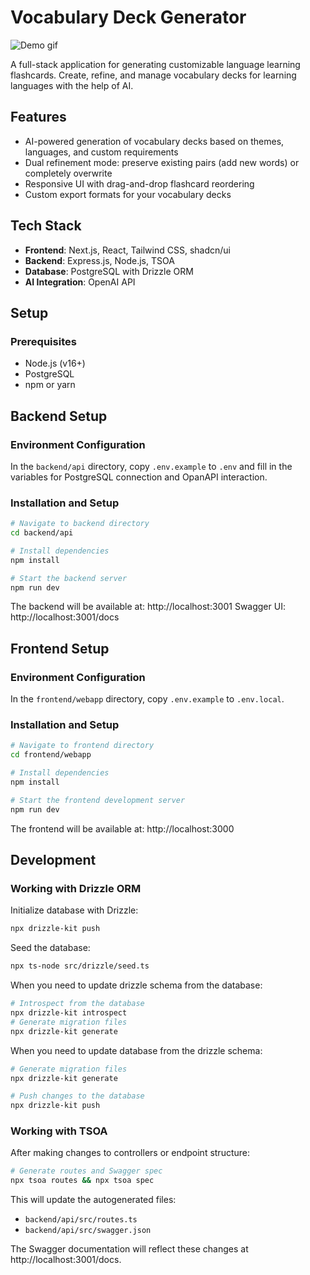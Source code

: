 # Vocabulary Deck Generator

![Demo gif](assets/demo.gif)

A full-stack application for generating customizable language learning flashcards. Create, refine, and manage vocabulary decks for learning languages with the help of AI.

## Features

- AI-powered generation of vocabulary decks based on themes, languages, and custom requirements
- Dual refinement mode: preserve existing pairs (add new words) or completely overwrite
- Responsive UI with drag-and-drop flashcard reordering
- Custom export formats for your vocabulary decks

## Tech Stack

- **Frontend**: Next.js, React, Tailwind CSS, shadcn/ui
- **Backend**: Express.js, Node.js, TSOA
- **Database**: PostgreSQL with Drizzle ORM
- **AI Integration**: OpenAI API

## Setup

### Prerequisites

- Node.js (v16+)
- PostgreSQL
- npm or yarn


## Backend Setup

### Environment Configuration

In the `backend/api` directory, copy `.env.example` to `.env` and fill in the variables for PostgreSQL connection and OpanAPI interaction.

### Installation and Setup

```bash
# Navigate to backend directory
cd backend/api

# Install dependencies
npm install

# Start the backend server
npm run dev
```

The backend will be available at: http://localhost:3001
Swagger UI: http://localhost:3001/docs

## Frontend Setup

### Environment Configuration

In the `frontend/webapp` directory, copy `.env.example` to `.env.local`.

### Installation and Setup

```bash
# Navigate to frontend directory
cd frontend/webapp

# Install dependencies
npm install

# Start the frontend development server
npm run dev
```

The frontend will be available at: http://localhost:3000

## Development

### Working with Drizzle ORM

Initialize database with Drizzle:

```bash
npx drizzle-kit push
```

Seed the database:

```bash
npx ts-node src/drizzle/seed.ts
```

When you need to update drizzle schema from the database:

```bash
# Introspect from the database
npx drizzle-kit introspect
# Generate migration files
npx drizzle-kit generate
```

When you need to update database from the drizzle schema:

```bash
# Generate migration files
npx drizzle-kit generate

# Push changes to the database
npx drizzle-kit push
```

### Working with TSOA

After making changes to controllers or endpoint structure:

```bash
# Generate routes and Swagger spec
npx tsoa routes && npx tsoa spec
```

This will update the autogenerated files:
- `backend/api/src/routes.ts` 
- `backend/api/src/swagger.json`

The Swagger documentation will reflect these changes at http://localhost:3001/docs.

